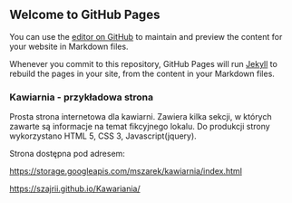 ## Welcome to GitHub Pages

You can use the [editor on GitHub](https://github.com/Szajrii/Kawariania/edit/master/README.md) to maintain and preview the content for your website in Markdown files.

Whenever you commit to this repository, GitHub Pages will run [Jekyll](https://jekyllrb.com/) to rebuild the pages in your site, from the content in your Markdown files.

### Kawiarnia - przykładowa strona

Prosta strona internetowa dla kawiarni. Zawiera kilka sekcji, w których zawarte są informacje na temat fikcyjnego lokalu. Do produkcji strony wykorzystano HTML 5, CSS 3, Javascript(jquery).

Strona dostępna pod adresem: 

https://storage.googleapis.com/mszarek/kawiarnia/index.html

https://szajrii.github.io/Kawariania/


